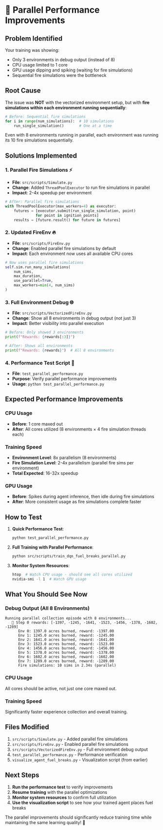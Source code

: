 # 🚀 Parallel Performance Improvements

## Problem Identified

Your training was showing:
- Only 3 environments in debug output (instead of 8)
- CPU usage limited to 1 core
- GPU usage dipping and spiking (waiting for fire simulations)
- Sequential fire simulations were the bottleneck

## Root Cause

The issue was **NOT** with the vectorized environment setup, but with **fire simulations within each environment running sequentially**:

```python
# Before: Sequential fire simulations
for i in range(num_simulations):  # 10 simulations
    run_single_simulation()       # One at a time
```

Even with 8 environments running in parallel, each environment was running its 10 fire simulations sequentially.

## Solutions Implemented

### 1. **Parallel Fire Simulations** ⚡
- **File**: `src/scripts/Simulate.py`
- **Change**: Added `ThreadPoolExecutor` to run fire simulations in parallel
- **Impact**: 2-4x speedup per environment

```python
# After: Parallel fire simulations
with ThreadPoolExecutor(max_workers=4) as executor:
    futures = [executor.submit(run_single_simulation, point) 
              for point in ignition_points]
    results = [future.result() for future in futures]
```

### 2. **Updated FireEnv** 🔥
- **File**: `src/scripts/FireEnv.py` 
- **Change**: Enabled parallel fire simulations by default
- **Impact**: Each environment now uses all available CPU cores

```python
# Now uses parallel fire simulations
self.sim.run_many_simulations(
    num_sims, 
    max_duration, 
    use_parallel=True, 
    max_workers=min(4, num_sims)
)
```

### 3. **Full Environment Debug** 🌐
- **File**: `src/scripts/VectorizedFireEnv.py`
- **Change**: Show all 8 environments in debug output (not just 3)
- **Impact**: Better visibility into parallel execution

```python
# Before: Only showed 3 environments
print(f"Rewards: {rewards[:3]}")

# After: Shows all environments
print(f"Rewards: {rewards}")  # All 8 environments
```

### 4. **Performance Test Script** 🧪
- **File**: `test_parallel_performance.py`
- **Purpose**: Verify parallel performance improvements
- **Usage**: `python test_parallel_performance.py`

## Expected Performance Improvements

### CPU Usage
- **Before**: 1 core maxed out
- **After**: All cores utilized (8 environments × 4 fire simulation threads each)

### Training Speed
- **Environment Level**: 8x parallelism (8 environments)
- **Fire Simulation Level**: 2-4x parallelism (parallel fire sims per environment)
- **Total Expected**: 16-32x speedup

### GPU Usage
- **Before**: Spikes during agent inference, then idle during fire simulations
- **After**: More consistent usage as fire simulations complete faster

## How to Test

1. **Quick Performance Test**:
   ```bash
   python test_parallel_performance.py
   ```

2. **Full Training with Parallel Performance**:
   ```bash
   python src/scripts/train_dqn_fuel_breaks_parallel.py
   ```

3. **Monitor System Resources**:
   ```bash
   htop  # Watch CPU usage - should see all cores utilized
   nvidia-smi -l 1  # Watch GPU usage
   ```

## What You Should See Now

### Debug Output (All 8 Environments)
```
Running parallel collection episode with 8 environments...
   🎯 Step 0 rewards: [-1397, -1245, -1641, -1523, -1456, -1378, -1602, -1289]
      Env 0: 1397.0 acres burned, reward: -1397.00
      Env 1: 1245.0 acres burned, reward: -1245.00
      Env 2: 1641.0 acres burned, reward: -1641.00
      Env 3: 1523.0 acres burned, reward: -1523.00
      Env 4: 1456.0 acres burned, reward: -1456.00
      Env 5: 1378.0 acres burned, reward: -1378.00
      Env 6: 1602.0 acres burned, reward: -1602.00
      Env 7: 1289.0 acres burned, reward: -1289.00
      Fire simulations: 10 sims in 2.34s (parallel)
```

### CPU Usage
All cores should be active, not just one core maxed out.

### Training Speed
Significantly faster experience collection and overall training.

## Files Modified

1. `src/scripts/Simulate.py` - Added parallel fire simulations
2. `src/scripts/FireEnv.py` - Enabled parallel fire simulations
3. `src/scripts/VectorizedFireEnv.py` - Full environment debug output
4. `test_parallel_performance.py` - Performance verification
5. `visualize_agent_fuel_breaks.py` - Visualization script (from earlier)

## Next Steps

1. **Run the performance test** to verify improvements
2. **Resume training** with the parallel optimizations
3. **Monitor system resources** to confirm full utilization
4. **Use the visualization script** to see how your trained agent places fuel breaks

The parallel improvements should significantly reduce training time while maintaining the same learning quality! 🚀